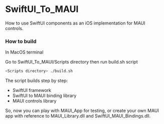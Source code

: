 # SwiftUI_To_MAUI
How to use SwiftUI components as an iOS implementation for MAUI controls.

### How to build
In MacOS terminal

Go to SwiftUI_To_MAUI/Scripts directory then run build.sh script

```zsh
<Scripts directory> ./build.sh
```

The script builds step by step:
 - SwiftUI framework
 - SwiftUI to MAUI binding library
 - MAUI controls library
 
 So, now you can play with MAUI_App for testing, or create your own MAUI app with reference to MAUI_Library.dll and SwiftUI_MAUI_Bindings.dll.
